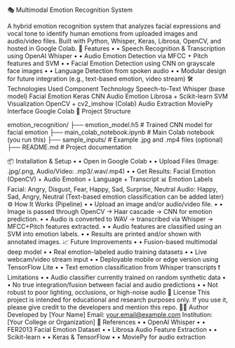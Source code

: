 🎭 Multimodal Emotion Recognition System

A hybrid emotion recognition system that analyzes facial expressions and vocal tone to identify human emotions from uploaded images and audio/video files. Built with Python, Whisper, Keras, Librosa, OpenCV, and hosted in Google Colab.
🚀 Features
•	• Speech Recognition & Transcription using OpenAI Whisper
•	• Audio Emotion Detection via MFCC + Pitch features and SVM
•	• Facial Emotion Detection using CNN on grayscale face images
•	• Language Detection from spoken audio
•	• Modular design for future integration (e.g., text-based emotion, video stream)
🛠️ Technologies Used
Component	Technology
Speech-to-Text	Whisper (base model)
Facial Emotion	Keras CNN
Audio Emotion	Librosa + Scikit-learn SVM
Visualization	OpenCV + cv2_imshow (Colab)
Audio Extraction	MoviePy
Interface	Google Colab
📁 Project Structure

emotion_recognition/
├── emotion_model.h5             # Trained CNN model for facial emotion
├── main_colab_notebook.ipynb    # Main Colab notebook (you run this)
├── sample_inputs/               # Example .jpg and .mp4 files (optional)
├── README.md                    # Project documentation

📦 Installation & Setup
•	• Open in Google Colab
•	• Upload Files (Image: .jpg/.png, Audio/Video: .mp3/.wav/.mp4)
•	• Get Results: Facial Emotion (OpenCV) + Audio Emotion + Language + Transcript
📊 Emotion Labels
Facial: Angry, Disgust, Fear, Happy, Sad, Surprise, Neutral
Audio: Happy, Sad, Angry, Neutral
(Text-based emotion classification can be added later)
⚙️ How It Works (Pipeline)
•	• Upload an image and/or audio/video file.
•	• Image is passed through OpenCV → Haar cascade → CNN for emotion prediction.
•	• Audio is converted to WAV → transcribed via Whisper → MFCC+Pitch features extracted.
•	• Audio features are classified using an SVM into emotion labels.
•	• Results are printed and/or shown with annotated images.
📈 Future Improvements
•	• Fusion-based multimodal deep model
•	• Real emotion-labeled audio training datasets
•	• Live webcam/video stream input
•	• Deployable mobile or edge version using TensorFlow Lite
•	• Text emotion classification from Whisper transcripts
❗ Limitations
•	• Audio classifier currently trained on random synthetic data
•	• No true integration/fusion between facial and audio predictions
•	• Not robust to poor lighting, occlusions, or high-noise audio
📄 License
This project is intended for educational and research purposes only. If you use it, please give credit to the developers and mention this repo.
👨‍💻 Author
Developed by [Your Name]
Email: your.email@example.com
Institution: [Your College or Organization]
🔗 References
•	• OpenAI Whisper
•	• FER2013 Facial Emotion Dataset
•	• Librosa Audio Feature Extraction
•	• Scikit-learn
•	• Keras & TensorFlow
•	• MoviePy for audio extraction
